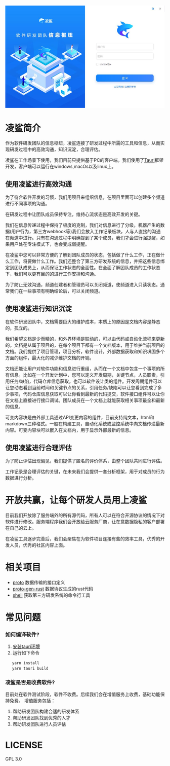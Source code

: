 [![login](preview/1.jpg)](https://www.linksaas.pro)


# 凌鲨简介
作为软件研发团队的信息枢纽，凌鲨连接了研发过程中所需的工具和信息，从而实现研发过程中的高效沟通，知识沉淀，合理评估。

凌鲨在工作场景下使用，我们目前只提供基于PC的客户端。我们使用了[Tauri](https://tauri.studio)框架开发，客户端可以运行在windows,macOs以及linux上。

## 使用凌鲨进行高效沟通

为了符合软件开发的习惯，我们用项目来组织信息，在项目里面可以创建多个频道进行不同事项的沟通。

在研发过程中让团队成员保持专注，维持心流状态是高效开发的关键。

我们在信息传递过程中保持了极度的克制，我们对信息进行了分级，机器产生的数据(用户行为，第三方webhook等)我们会放入工作记录板块，人与人直接的沟通在频道中进行。只有在沟通过程中明确提到了某个成员，我们才会进行强提醒，如果用户处在专注模式下，也会变成弱提醒。

在凌鲨中您可以非常方便的了解到团队成员的状态，包括做了什么工作，正在做什么工作，将要做什么工作。我们还整合了第三方研发系统的信息，并把这些信息绑定到团队成员上，从而保证工作状态的全面性。在全面了解团队成员的工作状态下，我们可以更有目的的进行工作安排和沟通。

为了防止无效沟通，频道创建者和管理员可以关闭频道，使频道进入只读状态。通常我们在一些事项有明确结论后，可以关闭频道。


## 使用凌鲨进行知识沉淀

在软件研发团队中，文档需要巨大的维护成本，本质上的原因是文档内容是静态的，孤立的。

我们希望文档是少而精的，和外界环境是联动的，可以由代码或自动化流程来更新的。文档是从属于项目的，在每个项目下都有一个文档版本，用于维护当前项目的文档。我们提供了项目管理，项目分析，软件设计，外部数据获取和知识巩固多个方面的组件，最大化的减少维护文档的开销。

文档还能让用户对软件功能和信息进行重组，从而在一个文档中包含一个事项的所有信息。比如在一个开发计划中，您可以定义开发周期，关键节点，人员职责，引用任务/缺陷，代码仓库信息获取，也可以软件设计类的组件。开发周期组件可以让您动态看到当前时间和关键节点的关系，引用任务/缺陷可以让您看到完成了多少事项，代码仓库信息获取可以让你看到最新的代码提交，软件接口组件可以让你在文档上直接进行接口调试。团队成员在一个文档上就能获取相关事项最全和最新的信息。

可变内容块是由外部工具通过API变更内容的组件，目前支持纯文本，html和markdown三种格式。一般在构建工具，自动化系统或监控系统中向文档传递最新内容。可变内容块可以嵌入在文档内，用于显示外部最新的信息。

## 使用凌鲨进行合理评估

为了防止评估出现偏见，我们提供了匿名的评价体系，由整个团队共同进行评估。

工作记录是合理评估的关键，在未来我们会提供一套分析框架，用于对成员的行为数据进行分析。

# 开放共赢，让每个研发人员用上凌鲨

目前我们开放除了服务端外的所有源代码，所有人可以在符合开源协议的情况下对软件进行修改。服务端程序我们会开放给云服务厂商，让在意数据隐私的客户部署在自己的云上。

在凌鲨工具逐步完善后，我们会聚焦在为软件项目连接有些的效率工具，优秀的开发人员，优秀的社区内容上面。

# 相关项目
* [proto](https://jihulab.com/linksaas/proto) 数据传输的接口定义
* [proto-gen-rust](https://jihulab.com/linksaas/proto-gen-rust) 数据协议生成的rust代码
* [shell](https://jihulab.com/linksaas/shell) 获取第三方研发系统的命令行工具

# 常见问题

### 如何编译软件?

1. [安装tauri环境](https://tauri.app/v1/guides/getting-started/prerequisites) 
2. 运行如下命令
      
```bash
   yarn install
   yarn tauri build
```

### 凌鲨是否是收费软件?

目前处在软件测试阶段，软件不收费。后续我们会在增值服务上收费，基础功能保持免费。
增值服务包括：
1. 帮助研发团队构建合适的研发体系
2. 帮助研发团队找到优秀的人才
3. 帮助研发团队进行人员评估
   
# LICENSE
GPL 3.0